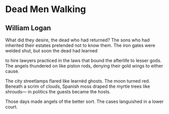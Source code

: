 # Dead Men Walking
## William Logan
What did they desire, the dead who had returned?
The sons who had inherited their estates
pretended not to know them. The iron gates
were welded shut, but soon the dead had learned

to hire lawyers practiced in the laws
that bound the afterlife to lesser gods.
The angels thundered on like piston rods,
denying their gold wings to either cause.

The city streetlamps flared like learnèd ghosts.
The moon turned red. Beneath a scrim of clouds,
Spanish moss draped the myrtle trees like shrouds—
in politics the guests became the hosts.

Those days made angels of the better sort.
The cases languished in a lower court.